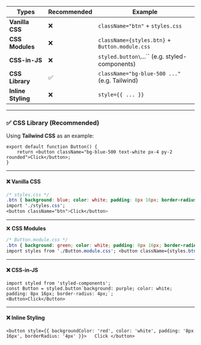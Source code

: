 | **Types**              | **Recommended** | **Example**                                     |
| ---------------------- | --------------- | ----------------------------------------------- |
| **Vanilla CSS**        | ❌               | `className="btn"` + `styles.css`                |
| **CSS Modules**        | ❌               | `className={styles.btn}` + `Button.module.css`  |
| **CSS-in-JS**          | ❌               | `styled.button\`...\`` (e.g. styled-components) |
| **CSS Library**        | ✅               | `className="bg-blue-500 ..."` (e.g. Tailwind)   |
| **Inline Styling**<br> | ❌               | `style={{ ... }}`                               |

---
### ✅ **CSS Library (Recommended)**
Using **Tailwind CSS** as an example:
```tsx
export default function Button() {
	return <button className="bg-blue-500 text-white px-4 py-2 rounded">Click</button>; 
}
```

---
#### ❌ Vanilla CSS

```css
/* styles.css */
.btn { background: blue; color: white; padding: 8px 16px; border-radius: 4px; }
import './styles.css';
<button className="btn">Click</button>
```

---
 ❌ **CSS Modules**

```css
/* Button.module.css */ 
.btn { background: green; color: white; padding: 8px 16px; border-radius: 4px; }`
import styles from './Button.module.css'; <button className={styles.btn}>Click</button>
```

---

#### ❌ CSS-in-JS

```tsx
import styled from 'styled-components';
const Button = styled.button`background: purple; color: white; padding: 8px 16px; border-radius: 4px;`;
<Button>Click</Button>
```

---
#### ❌ Inline Styling

```tsx
<button style={{ backgroundColor: 'red', color: 'white', padding: '8px 16px', borderRadius: '4px' }}>   Click </button>
```
